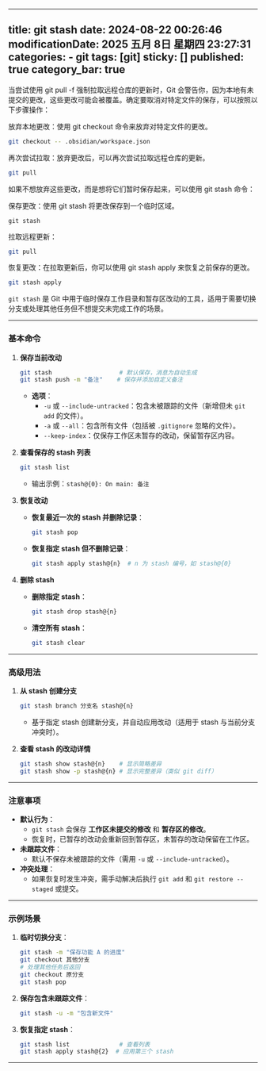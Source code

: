 
---
title: git stash
date: 2024-08-22 00:26:46
modificationDate: 2025 五月 8日 星期四 23:27:31
categories: 
	- git
tags: [git]
sticky: []
published: true
category_bar: true
---

当尝试使用 git pull -f 强制拉取远程仓库的更新时，Git 会警告你，因为本地有未提交的更改，这些更改可能会被覆盖。确定要取消对特定文件的保存，可以按照以下步骤操作：

放弃本地更改：使用 git checkout 命令来放弃对特定文件的更改。
```bash
git checkout -- .obsidian/workspace.json
```

再次尝试拉取：放弃更改后，可以再次尝试拉取远程仓库的更新。


```bash
git pull
```

如果不想放弃这些更改，而是想将它们暂时保存起来，可以使用 git stash 命令：

保存更改：使用 git stash 将更改保存到一个临时区域。



```
git stash
```

拉取远程更新：


```bash
git pull
```
恢复更改：在拉取更新后，你可以使用 git stash apply 来恢复之前保存的更改。


```bash
git stash apply
```



`git stash` 是 Git 中用于临时保存工作目录和暂存区改动的工具，适用于需要切换分支或处理其他任务但不想提交未完成工作的场景。

---

### **基本命令**
1. **保存当前改动**
   ```bash
   git stash                   # 默认保存，消息为自动生成
   git stash push -m "备注"    # 保存并添加自定义备注
   ```
   - **选项**：
     - `-u` 或 `--include-untracked`：包含未被跟踪的文件（新增但未 `git add` 的文件）。
     - `-a` 或 `--all`：包含所有文件（包括被 `.gitignore` 忽略的文件）。
     - `--keep-index`：仅保存工作区未暂存的改动，保留暂存区内容。

2. **查看保存的 stash 列表**
   ```bash
   git stash list
   ```
   - 输出示例：`stash@{0}: On main: 备注`

3. **恢复改动**
   - **恢复最近一次的 stash 并删除记录**：
     ```bash
     git stash pop
     ```
   - **恢复指定 stash 但不删除记录**：
     ```bash
     git stash apply stash@{n}  # n 为 stash 编号，如 stash@{0}
     ```

4. **删除 stash**
   - **删除指定 stash**：
     ```bash
     git stash drop stash@{n}
     ```
   - **清空所有 stash**：
     ```bash
     git stash clear
     ```

---

### **高级用法**
1. **从 stash 创建分支**
   ```bash
   git stash branch 分支名 stash@{n}
   ```
   - 基于指定 stash 创建新分支，并自动应用改动（适用于 stash 与当前分支冲突时）。

2. **查看 stash 的改动详情**
   ```bash
   git stash show stash@{n}    # 显示简略差异
   git stash show -p stash@{n} # 显示完整差异（类似 git diff）
   ```

---

### **注意事项**
- **默认行为**：
  - `git stash` 会保存 **工作区未提交的修改** 和 **暂存区的修改**。
  - 恢复时，已暂存的改动会重新回到暂存区，未暂存的改动保留在工作区。
- **未跟踪文件**：
  - 默认不保存未被跟踪的文件（需用 `-u` 或 `--include-untracked`）。
- **冲突处理**：
  - 如果恢复时发生冲突，需手动解决后执行 `git add` 和 `git restore --staged` 或提交。

---

### **示例场景**
1. **临时切换分支**：
   ```bash
   git stash -m "保存功能 A 的进度"
   git checkout 其他分支
   # 处理其他任务后返回
   git checkout 原分支
   git stash pop
   ```

2. **保存包含未跟踪文件**：
   ```bash
   git stash -u -m "包含新文件"
   ```

3. **恢复指定 stash**：
   ```bash
   git stash list              # 查看列表
   git stash apply stash@{2}  # 应用第三个 stash
   ```

---
